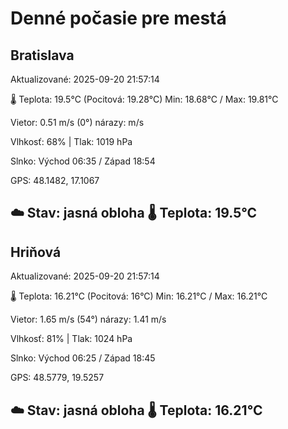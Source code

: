 ﻿# Denné počasie pre mestá

## Bratislava
Aktualizované: 2025-09-20 21:57:14

🌡️ Teplota: 19.5°C 
(Pocitová: 19.28°C)
Min: 18.68°C / Max: 19.81°C

Vietor: 0.51 m/s    (0°) 
nárazy:  m/s

Vlhkosť: 68% | Tlak: 1019 hPa

Slnko: Východ 06:35 / Západ 18:54

GPS: 48.1482, 17.1067

☁️ Stav: jasná obloha        🌡️ Teplota: 19.5°C
---

## Hriňová
Aktualizované: 2025-09-20 21:57:14

🌡️ Teplota: 16.21°C 
(Pocitová: 16°C)
Min: 16.21°C / Max: 16.21°C

Vietor: 1.65 m/s (54°)
nárazy: 1.41 m/s

Vlhkosť: 81% | Tlak: 1024 hPa

Slnko: Východ 06:25 / Západ 18:45

GPS: 48.5779, 19.5257

☁️ Stav: jasná obloha        🌡️ Teplota: 16.21°C
---
